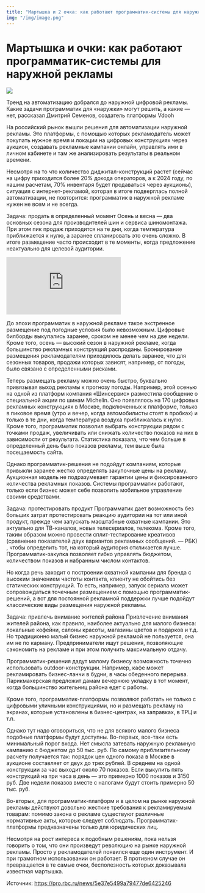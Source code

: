 ```yaml
---
title: "Мартышка и 2 очка: как работают программатик-системы для наружной рекламы"
img: "/img/image.png"
---
```


# Мартышка и очки: как работают программатик-системы для наружной рекламы

![](/img/bigimage.png)

Тренд на автоматизацию добрался до наружной цифровой рекламы. Какие задачи программатик для «наружки» могут решить, а какие — нет, рассказал Дмитрий Семенов, создатель платформы Vdooh

На российский рынок вышли решения для автоматизации наружной рекламы. Это платформы, с помощью которых рекламодатель может покупать нужное время и локации на цифровых конструкциях через аукцион, создавать рекламные кампании онлайн, управлять ими в личном кабинете и там же анализировать результаты в реальном времени.

Несмотря на то что количество диджитал-конструкций растет (сейчас на цифру приходится более 20% дохода операторов, а к 2024 году, по нашим расчетам, 70% инвентаря будет продаваться через аукционы), ситуация с интернет-рекламой, которая в итоге подверглась полной автоматизации, не повторится: программатик в наружной рекламе нужен не всем и не всегда.

Задача: продать в определенный момент
Осень и весна — два основных сезона для производителей шин и сервиса шиномонтажа. При этом пик продаж приходится на те дни, когда температура приближается к нулю, а заранее спланировать это очень сложно. В итоге размещение часто происходит в те моменты, когда предложение неактуально для целевой аудитории.

<iframe class="mx-auto w-full" style="aspect-ratio:16/9" src="https://www.youtube.com/embed/G1IbRujko-A" title="YouTube video player" frameborder="0" allow="accelerometer; autoplay; clipboard-write; encrypted-media; gyroscope; picture-in-picture" allowfullscreen></iframe>

До эпохи программатик в наружной рекламе такое экстренное размещение под погодные условия было невозможным. Цифровые билборды выкупались заранее, сроком не менее чем на две недели. Кроме того, осень — высокий сезон в наружной рекламе, когда большинство рекламных конструкций распроданы. Бронирование размещения рекламодателям приходилось делать заранее, что для сезонных товаров, продажи которых зависят, например, от погоды, было связано с определенными рисками.

Теперь размещать рекламу можно очень быстро, буквально привязывая выход рекламы к прогнозу погоды. Например, этой осенью на одной из платформ компания «Шинсервис» разместила сообщение о специальной акции по шинам Michelin. Оно появлялось на 170 цифровых рекламных конструкциях в Москве, подключенных к платформе, только в пиковое время (утро и вечер, когда автомобилисты стоят в пробках) и только в те дни, когда температура воздуха приближалась к нулю. Кроме того, программатик позволил выбрать конструкции рядом с точками продаж, увеличивать или снижать количество показов на них в зависимости от результата. Статистика показала, что чем больше в определенный день было показов рекламы, тем выше была посещаемость сайта.

Однако программатик-решения не подойдут компаниям, которые привыкли заранее жестко определять закупочные цены на рекламу. Аукционная модель не подразумевает гарантии цены и фиксированного количества рекламных показов. Системы программатик работают, только если бизнес может себе позволить мобильное управление своими средствами.

Задача: протестировать продукт
Программатик дает возможность без больших затрат протестировать реакцию аудитории на тот или иной продукт, прежде чем запускать масштабные охватные кампании. Это актуально для ТВ-каналов, новых телесериалов, телекома. Кроме того, таким образом можно провести сплит-тестирование креативов (сравнение показателей двух вариантов рекламных сообщений. — РБК) , чтобы определить тот, на который аудитория откликается лучше. Программатик-закупка позволяет гибко управлять бюджетом, количеством показов и набранным числом контактов.

Но когда речь заходит о построении охватной кампании для бренда с высоким значением частоты контакта, клиенту не обойтись без статических конструкций. То есть, например, запуск сериала может сопровождаться точечным размещением с помощью программатик-решений, а вот для постоянной рекламной поддержки лучше подойдут классические виды размещения наружной рекламы.

Задача: привлечь внимание жителей района
Привлечение внимания жителей района, как правило, наиболее актуально для малого бизнеса: локальные кофейни, салоны красоты, магазины цветов и подарков и т.д. Но традиционно малый бизнес наружной рекламой не пользуется, она им не по карману. Предприниматели ищут решения, позволяющие сэкономить на рекламе и при этом получить максимальную отдачу.

Программатик-решения дадут малому бизнесу возможность точечно использовать outdoor-конструкции. Например, кафе может рекламировать бизнес-ланчи в будни, в часы обеденного перерыва. Парикмахерская предложит дамам вечернюю укладку в тот момент, когда большинство жительниц района едет с работы.

Кроме того, программатик-платформы позволяют работать не только с цифровыми уличными конструкциями, но и размещать рекламу на экранах, которые установлены в бизнес-центрах, на заправках, в ТРЦ и т.п.

Однако тут надо оговориться, что не для всякого малого бизнеса подобные платформы будут доступны. Во-первых, все-таки есть минимальный порог входа. Нет смысла затевать наружную рекламную кампанию с бюджетом до 50 тыс. руб. По самому приблизительному расчету получается так: порядок цен одного показа в Москве в аукционе составляет от двух до трех рублей. В среднем на одной конструкции за час выходит около 70 показов. Если выкупить пять конструкций на три часа в день — это примерно 1000 показов и 3150 руб. Две недели показов вместе с налогами будут стоить примерно 50 тыс. руб.

Во-вторых, для программатик-платформ и в целом на рынке наружной рекламы действуют довольно жесткие требования к рекламируемым товарам: помимо закона о рекламе существуют различные нормативные акты, которые следует соблюдать. Программатик-платформы предназначены только для юридических лиц.

Несмотря на рост интереса к подобным решениям, пока нельзя говорить о том, что они произведут революцию на рынке наружной рекламы. Просто у рекламодателей появился еще один инструмент. И при грамотном использовании он работает. В противном случае он превращается в те самые очки, бесполезность которых доказывала известная мартышка.

Источник: https://pro.rbc.ru/news/5e37e5499a79477de6425246
